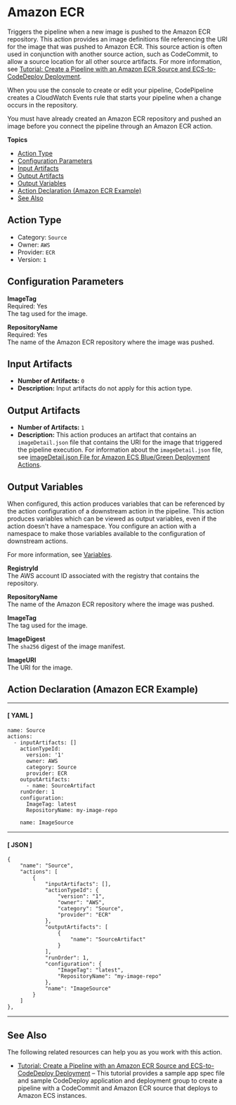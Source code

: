 # Amazon ECR<a name="action-reference-ECR"></a>

Triggers the pipeline when a new image is pushed to the Amazon ECR repository\. This action provides an image definitions file referencing the URI for the image that was pushed to Amazon ECR\. This source action is often used in conjunction with another source action, such as CodeCommit, to allow a source location for all other source artifacts\. For more information, see [Tutorial: Create a Pipeline with an Amazon ECR Source and ECS\-to\-CodeDeploy Deployment](tutorials-ecs-ecr-codedeploy.md)\.

When you use the console to create or edit your pipeline, CodePipeline creates a CloudWatch Events rule that starts your pipeline when a change occurs in the repository\.

You must have already created an Amazon ECR repository and pushed an image before you connect the pipeline through an Amazon ECR action\.

**Topics**
+ [Action Type](#action-reference-ECR-type)
+ [Configuration Parameters](#action-reference-ECR-config)
+ [Input Artifacts](#action-reference-ECR-input)
+ [Output Artifacts](#action-reference-ECR-output)
+ [Output Variables](#action-reference-ECR-variables)
+ [Action Declaration \(Amazon ECR Example\)](#action-reference-ECR-example)
+ [See Also](#action-reference-ECR-links)

## Action Type<a name="action-reference-ECR-type"></a>
+ Category: `Source`
+ Owner: `AWS`
+ Provider: `ECR`
+ Version: `1`

## Configuration Parameters<a name="action-reference-ECR-config"></a>

**ImageTag**  
Required: Yes  
The tag used for the image\.

**RepositoryName**  
Required: Yes  
The name of the Amazon ECR repository where the image was pushed\.

## Input Artifacts<a name="action-reference-ECR-input"></a>
+ **Number of Artifacts:** `0`
+ **Description:** Input artifacts do not apply for this action type\.

## Output Artifacts<a name="action-reference-ECR-output"></a>
+ **Number of Artifacts:** `1` 
+ **Description:** This action produces an artifact that contains an `imageDetail.json` file that contains the URI for the image that triggered the pipeline execution\. For information about the `imageDetail.json` file, see [imageDetail\.json File for Amazon ECS Blue/Green Deployment Actions](file-reference.md#file-reference-ecs-bluegreen)\.

## Output Variables<a name="action-reference-ECR-variables"></a>

When configured, this action produces variables that can be referenced by the action configuration of a downstream action in the pipeline\. This action produces variables which can be viewed as output variables, even if the action doesn't have a namespace\. You configure an action with a namespace to make those variables available to the configuration of downstream actions\.

For more information, see [Variables](reference-variables.md)\.

**RegistryId**  
The AWS account ID associated with the registry that contains the repository\.

**RepositoryName**  
The name of the Amazon ECR repository where the image was pushed\.

**ImageTag**  
The tag used for the image\.

**ImageDigest**  
The `sha256` digest of the image manifest\.

**ImageURI**  
The URI for the image\.

## Action Declaration \(Amazon ECR Example\)<a name="action-reference-ECR-example"></a>

------
#### [ YAML ]

```
name: Source
actions:
  - inputArtifacts: []
    actionTypeId:
      version: '1'
      owner: AWS
      category: Source
      provider: ECR
    outputArtifacts:
      - name: SourceArtifact
    runOrder: 1
    configuration:
      ImageTag: latest
      RepositoryName: my-image-repo

    name: ImageSource
```

------
#### [ JSON ]

```
{
    "name": "Source",
    "actions": [
        {
            "inputArtifacts": [],
            "actionTypeId": {
                "version": "1",
                "owner": "AWS",
                "category": "Source",
                "provider": "ECR"
            },
            "outputArtifacts": [
                {
                    "name": "SourceArtifact"
                }
            ],
            "runOrder": 1,
            "configuration": {
                "ImageTag": "latest",
                "RepositoryName": "my-image-repo"
            },
            "name": "ImageSource"
        }
    ]
},
```

------

## See Also<a name="action-reference-ECR-links"></a>

The following related resources can help you as you work with this action\.
+ [Tutorial: Create a Pipeline with an Amazon ECR Source and ECS\-to\-CodeDeploy Deployment](tutorials-ecs-ecr-codedeploy.md) – This tutorial provides a sample app spec file and sample CodeDeploy application and deployment group to create a pipeline with a CodeCommit and Amazon ECR source that deploys to Amazon ECS instances\.